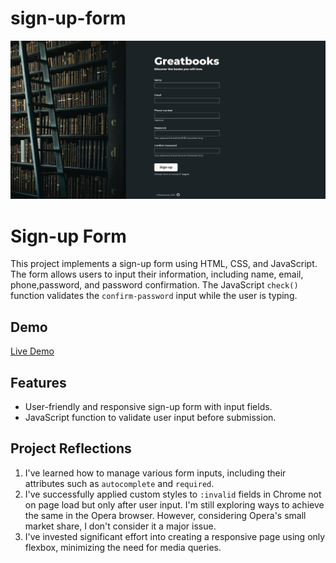 # sign-up-form

![screenshot](./screenshot.png)

# Sign-up Form

This project implements a sign-up form using HTML, CSS, and JavaScript. The form allows users to input their information, including name, email, phone,password, and password confirmation. The JavaScript `check()` function validates the `confirm-password` input while the user is typing.

## Demo

[Live Demo](https://sofiabaezzato.github.io/sign-up-form/)

## Features

- User-friendly and responsive sign-up form with input fields.
- JavaScript function to validate user input before submission.

## Project Reflections

1. I've learned how to manage various form inputs, including their attributes such as `autocomplete` and `required`.
2. I've successfully applied custom styles to `:invalid` fields in Chrome not on page load but only after user input. I'm still exploring ways to achieve the same in the Opera browser. However, considering Opera's small market share, I don't consider it a major issue.
3. I've invested significant effort into creating a responsive page using only flexbox, minimizing the need for media queries.